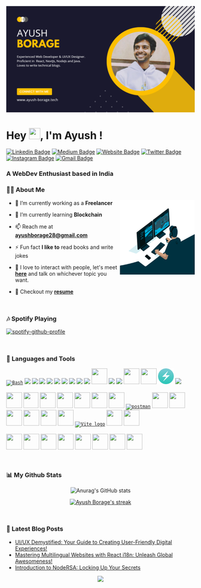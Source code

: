 <img  alt="my banner"  src="cover photo.png" /> 
<h1 align="left">Hey <img src="https://github.com/TheDudeThatCode/TheDudeThatCode/blob/master/Assets/Hi.gif" width="30px" height="30px"/>, I'm Ayush !</h1>

[![Linkedin Badge](https://img.shields.io/badge/-ayushborage-blue?style=flat&logo=Linkedin&logoColor=white&link=https://www.linkedin.com/in/ayush-borage-3ab166225/)](https://www.linkedin.com/in/ayush-borage-3ab166225/)
[![Medium Badge](https://img.shields.io/badge/-@ayushborage28-000000?style=flat&labelColor=000000&logo=Medium&link=https://medium.com/@ayushborage28)](https://medium.com/@ayushborage28)
[![Website Badge](https://img.shields.io/badge/-ayushborage.tech-47CCCC?style=flat&logo=Google-Chrome&logoColor=white&link=https://ayush-borage.tech/)](https://ayush-borage.tech/)
[![Twitter Badge](https://img.shields.io/badge/-@ayushborage-1ca0f1?style=flat&labelColor=1ca0f1&logo=twitter&logoColor=white&link=https://twitter.com/i/flow/login?redirect_after_login=%2FAyushBorage)](https://twitter.com/i/flow/login?redirect_after_login=%2FAyushBorage)
[![Instagram Badge](https://img.shields.io/badge/-@itsayush__02-purple?style=flat&logo=instagram&logoColor=white&link=https://www.instagram.com/itsayush_02/)](https://www.instagram.com/itsayush_02/)
[![Gmail Badge](https://img.shields.io/badge/-ayushborage28-c14438?style=flat&logo=Gmail&logoColor=white&link=mailto:ayushborage28@gmail.com)](mailto:ayushborage28@gmail.com)

<h3 align="left">A WebDev Enthusiast based in India</h3>

### 🙋‍♂️ About Me
  <img align="right" alt="GIF" height="200rem" width="200rem" src="code.gif" /> 

- 🔭 I’m currently working as a **Freelancer**

- 🌱 I’m currently learning **Blockchain**

<!-- - 👨‍💻 All of my projects are available at **** -->

- 📫 Reach me at **ayushborage28@gmail.com**

- ⚡ Fun fact **I like to** read books and write jokes

- 🤝  I love to interact with people, let's meet **[here](https://calendly.com/ayushborage/30min)** and talk on whichever topic you want.
  
- 📝  Checkout my **[resume](https://drive.google.com/file/d/1AKmGgnnnepx_801Yhry0XoA8TagKkNoj/view?usp=sharing)**

</br>

### 🎶 Spotify Playing
[![spotify-github-profile](https://spotify-github-profile.vercel.app/api/view?uid=31zkadg5ftmi4utyaxt5aq2vpa64&cover_image=true&theme=novatorem&show_offline=false&bar_color=53b14f&bar_color_cover=true)](https://spotify-github-profile.vercel.app/api/view?uid=31zkadg5ftmi4utyaxt5aq2vpa64&redirect=true)


</br>

### 🚀 Languages and Tools

<p align="left"> 
    <code><a href="https://www.gnu.org/software/bash"><img alt="Bash" title="Bash" src="https://github.com/cheesits456/cheesits456/raw/master/icons/bash.png" height="42"></a></code>
   <code><a href="https://reactjs.org/" target="_blank"><img src="https://cdn.jsdelivr.net/gh/devicons/devicon/icons/react/react-original.svg"height="42px"/></a></code>
    <code><a href="https://nextjs.org/" target="_blank"><img src="https://camo.githubusercontent.com/92ec9eb7eeab7db4f5919e3205918918c42e6772562afb4112a2909c1aaaa875/68747470733a2f2f6173736574732e76657263656c2e636f6d2f696d6167652f75706c6f61642f76313630373535343338352f7265706f7369746f726965732f6e6578742d6a732f6e6578742d6c6f676f2e706e67"height="42px"/></a></code>
   <code><a href="https://graphql.org/" target="_blank"><img src="https://cdn.jsdelivr.net/gh/devicons/devicon/icons/graphql/graphql-plain.svg"height="42px" /></a></code>
   <code><a href="https://graphcms.com/" target="_blank"><img src="https://avatars.githubusercontent.com/u/31031438?s=200&v=4" height="42px"/></a></code>
    <code><a href="https://apollographql.com/" target="_blank"><img src="https://img.icons8.com/color/58/000000/apollo.png" height="42px"/></a></code>
    <code><a href="https://developer.mozilla.org/en-US/docs/Web/JavaScript" target="_blank"><img src="https://cdn.jsdelivr.net/gh/devicons/devicon/icons/javascript/javascript-original.svg" height="42px"/></a></code> 
    <code><a href="https://go.dev/doc/" target="_blank"><img src="https://cdn.jsdelivr.net/gh/devicons/devicon/icons/go/go-original.svg"height="42px"/></a></code>
    <code><a href="https://www.python.org/doc/" target="_blank"><img src="https://cdn.jsdelivr.net/gh/devicons/devicon/icons/python/python-original.svg"height="42px"/></a></code>
   <code><a href="https://www.typescriptlang.org/" target="_blank"><img src="https://cdn.jsdelivr.net/gh/devicons/devicon/icons/typescript/typescript-original.svg" height="42px"/></a></code> 
   <code><a href="https://www.w3.org/html/" target="_blank"><img src="https://cdn.jsdelivr.net/gh/devicons/devicon/icons/html5/html5-original.svg" width="42px" height="42px"/></a></code>
   <code><a href="https://www.w3schools.com/css/" target="_blank"><img src="https://cdn.jsdelivr.net/gh/devicons/devicon/icons/css3/css3-original.svg"height="42px"/></a></code>
   <code><a href="https://www.framer.com/motion/" target="_blank"><img src="https://user-images.githubusercontent.com/22095598/123793419-f5528800-d8e1-11eb-8c5f-e2dad45a9c81.png"height="42px"/></a></code>
   <code><a href="https://sass-lang.com/"target="_blank"><img src="https://cdn.jsdelivr.net/gh/devicons/devicon/icons/sass/sass-original.svg"height="42px" width="42px"/></a></code>
   <code><a href="https://mui.com/" target="_blank"><img src="https://cdn.jsdelivr.net/gh/devicons/devicon/icons/materialui/materialui-original.svg"height="42px" width="42px"/></a></code>
   <code><a href="https://chakra-ui.com/" target="_blank"><img src="https://raw.githubusercontent.com/chakra-ui/chakra-ui/0f0c764465ee27178b94e026f6d6eafd9c23c09d/logo/logomark-colored.svg"height="42px" width="42px"rounded-corners/></a></code>
   <code><a href="https://tailwindcss.com/" target="_blank"><img src="https://cdn.jsdelivr.net/gh/devicons/devicon/icons/tailwindcss/tailwindcss-plain.svg" height="42px"/></a></code>
     <br></br>
   <code><a href="https://getbootstrap.com" target="_blank"><img src="https://cdn.jsdelivr.net/gh/devicons/devicon/icons/bootstrap/bootstrap-plain.svg" width="42px" height="42px"/></a></code>
  <code><a href="https://www.canva.com/" target="_blank"><img src="https://cdn.jsdelivr.net/gh/devicons/devicon/icons/canva/canva-original.svg"height="42px" width="40px"/></a></code>
  <code><a href="https://nodejs.org" target="_blank"><img src="https://cdn.jsdelivr.net/gh/devicons/devicon/icons/nodejs/nodejs-original.svg" width="42px"height="42px"/></a></code>
   <code><a href="https://www.npmjs.com/" target="_blank"><img src="https://cdn.jsdelivr.net/gh/devicons/devicon/icons/npm/npm-original-wordmark.svg"height="42px" width="42px"/></a></code>
   <code><a "href="https://www.mysql.com/" target="_blank"><img src="https://cdn.jsdelivr.net/gh/devicons/devicon/icons/mysql/mysql-original.svg"height="42px"width="42px"/></a></code>
  <code><a href="https://www.mongodb.com/" target="_blank"><img src="https://cdn.jsdelivr.net/gh/devicons/devicon/icons/mongodb/mongodb-original-wordmark.svg" width="42px" height="42px"/></a></code>
    <code><a href="https://www.postgresql.org/" target="_blank"><img src="https://cdn.jsdelivr.net/gh/devicons/devicon/icons/postgresql/postgresql-original.svg" width="42px" height="42px"/></a></code>
  <code><a href="https://postman.com" target="_blank"><img src="https://www.vectorlogo.zone/logos/getpostman/getpostman-icon.svg" alt="postman" width="42px" height="42px"/></a></code>  
  <code><a href="https://git-scm.com/" target="_blank"><img src="https://cdn.jsdelivr.net/gh/devicons/devicon/icons/git/git-original.svg"width="42px" height="42px"/></a></code>
   <code><a href="https://github.com/"target="_blank"><img src="https://img.icons8.com/nolan/64/github.png"width="42px"height="42px"/></a></code>
 <code><a href="https://www.heroku.com/" target="_blank"><img src="https://cdn.jsdelivr.net/gh/devicons/devicon/icons/heroku/heroku-original.svg"width="42px"height="42px"/></a></code>
 <code><a href="https://www.netlify.com/" target="_blank"><img src="https://cdn.freebiesupply.com/logos/large/2x/netlify-logo-png-transparent.png" width="42px"height="42px"/></a></code>
 <code><a href="https://vercel.com/"target="_blank"><img src="https://camo.githubusercontent.com/add2c9721e333f0043ac938f3dadbc26a282776e01b95b308fcaba5afaf74ae3/68747470733a2f2f6173736574732e76657263656c2e636f6d2f696d6167652f75706c6f61642f76313538383830353835382f7265706f7369746f726965732f76657263656c2f6c6f676f2e706e67"width="42px"height="42px"/></a></code>
  <code><a href="https://www.w3schools.com/cpp/"target="_blank"><img src="https://img.icons8.com/color/48/000000/c-plus-plus-logo.png"width="42px"height="42px"/></a></code>
  <code><a href="https://vitejs.dev/" target="_blank"><img width="42px"height="42px"src="https://vitejs.dev/logo.svg"alt="Vite logo"></a></code>
  <code><a href="https://firebase.google.com/" target="_blank"><img src="https://cdn.jsdelivr.net/gh/devicons/devicon/icons/firebase/firebase-plain.svg" width="42px" height="42px"/></a></code>
  <code><a href="https://www.figma.com/" target="_blank"><img src="https://cdn.jsdelivr.net/gh/devicons/devicon/icons/figma/figma-original.svg"width="42px" height="42px"/></a></code>
    <br></br>
   <code><a href="https://docusaurus.io/" target="_blank"><img src="https://api.iconify.design/logos/docusaurus.svg" width="42px" height="42px" /></a></code>
<!--   <code><a href="https://docs.soliditylang.org/en/v0.8.11/"><img src="https://cdn.icon-icons.com/icons2/2107/PNG/512/file_type_solidity_icon_130156.png" width="42px" height="42px"/></a></code> -->
  <code><a href="https://web3js.readthedocs.io/en/v1.7.0/"><img src="https://seeklogo.com/images/W/web3js-logo-62DEE79B50-seeklogo.com.png" width="42px" height="42px"/></a></code>
  <code><a href="https://trufflesuite.com/ganache/"><img src="https://seeklogo.com/images/T/truffle-logo-2DC7EBABF2-seeklogo.com.png" width="42px" height="42px"/></a></code>
<!--   <code><a href="https://trufflesuite.com/"><img src="https://seeklogo.com/images/G/ganache-logo-1EB72084A8-seeklogo.com.png" width="42px" height="42px"/></a></code> -->
  <code><a href="https://testing-library.com/docs/react-testing-library/intro/"><img src="https://testing-library.com/img/octopus-128x128.png" width="42px" height="42px"/></a></code>
   <code><a href="https://en.wikipedia.org/wiki/Markdown"><img src="https://img.icons8.com/officel/80/000000/markdown.png" width="42px" height="42px"/></a></code>
  <code><a href="https://github.com/facebook/jest"><img src="https://cdn.jsdelivr.net/gh/devicons/devicon/icons/jest/jest-plain.svg" width="42px" height="42px"/></a></code>
   <code><a href="https://www.docker.com/"><img src="https://cdn.jsdelivr.net/gh/devicons/devicon/icons/docker/docker-plain.svg" width="42px" height="42px"/></a></code>
  <code><a href="https://github.com/features/actions"><img src="https://avatars.githubusercontent.com/u/44036562?s=200&v=4" width="42px" height="42px"/></a></code> 
   
</p>

</br>

### 📊 My Github Stats
<div display="flex" align="center">
 
![Anurag's GitHub stats](https://github-readme-stats.vercel.app/api?username=ayushborage28&show_icons=true&theme=tokyonight)
 
  </div>
  
<p align="center">
    <a href="https://github.com/ayushborage28/github-readme-streak-stats">
        <img title="🔥 Get streak stats for your profile at git.io/streak-stats" alt="Ayush Borage's streak" src="https://github-readme-streak-stats.herokuapp.com?user=ayushborage28&theme=blueberry_duo&hide_border=true"/>
    </a>
</p>

</br>

 ### 📕 Latest Blog Posts
<!-- BLOG-POST-LIST:START -->
- [UI/UX Demystified: Your Guide to Creating User-Friendly Digital Experiences!](https://medium.com/@ayushborage28/ui-ux-demystified-your-guide-to-creating-user-friendly-digital-experiences-c154da30aa9a)
- [Mastering Multilingual Websites with React i18n: Unleash Global Awesomeness!](https://medium.com/@ayushborage28/mastering-multilingual-websites-with-react-i18n-unleash-global-awesomeness-5430c236b662)
- [Introduction to NodeRSA: Locking Up Your Secrets](https://medium.com/@ayushborage28/introduction-to-nodersa-locking-up-your-secrets-455dc90cad5e)
<!-- BLOG-POST-LIST:END -->



 <div align="center">   
<a href="https://github.com/ayushboraeg28/github-profile-views-counter">
    <img src="https://komarev.com/ghpvc/?username=ayushborage28">
</a>
  </div>



